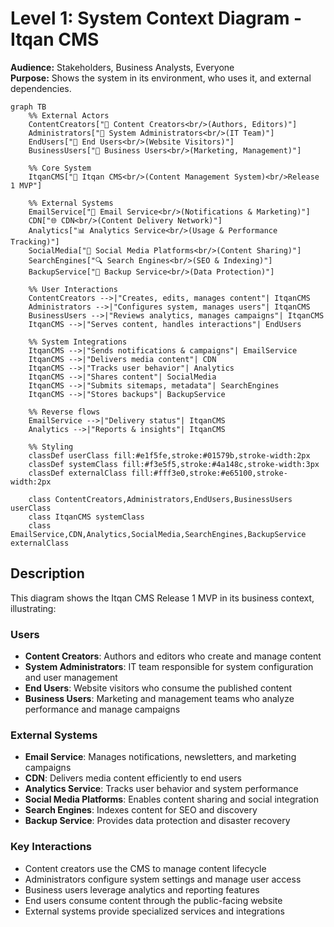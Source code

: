 # Level 1: System Context Diagram - Itqan CMS

**Audience:** Stakeholders, Business Analysts, Everyone  
**Purpose:** Shows the system in its environment, who uses it, and external dependencies.

```mermaid
graph TB
    %% External Actors
    ContentCreators["👤 Content Creators<br/>(Authors, Editors)"]
    Administrators["👤 System Administrators<br/>(IT Team)"]
    EndUsers["👤 End Users<br/>(Website Visitors)"]
    BusinessUsers["👤 Business Users<br/>(Marketing, Management)"]
    
    %% Core System
    ItqanCMS["🏢 Itqan CMS<br/>(Content Management System)<br/>Release 1 MVP"]
    
    %% External Systems
    EmailService["📧 Email Service<br/>(Notifications & Marketing)"]
    CDN["🌐 CDN<br/>(Content Delivery Network)"]
    Analytics["📊 Analytics Service<br/>(Usage & Performance Tracking)"]
    SocialMedia["📱 Social Media Platforms<br/>(Content Sharing)"]
    SearchEngines["🔍 Search Engines<br/>(SEO & Indexing)"]
    BackupService["💾 Backup Service<br/>(Data Protection)"]
    
    %% User Interactions
    ContentCreators -->|"Creates, edits, manages content"| ItqanCMS
    Administrators -->|"Configures system, manages users"| ItqanCMS
    BusinessUsers -->|"Reviews analytics, manages campaigns"| ItqanCMS
    ItqanCMS -->|"Serves content, handles interactions"| EndUsers
    
    %% System Integrations
    ItqanCMS -->|"Sends notifications & campaigns"| EmailService
    ItqanCMS -->|"Delivers media content"| CDN
    ItqanCMS -->|"Tracks user behavior"| Analytics
    ItqanCMS -->|"Shares content"| SocialMedia
    ItqanCMS -->|"Submits sitemaps, metadata"| SearchEngines
    ItqanCMS -->|"Stores backups"| BackupService
    
    %% Reverse flows
    EmailService -->|"Delivery status"| ItqanCMS
    Analytics -->|"Reports & insights"| ItqanCMS
    
    %% Styling
    classDef userClass fill:#e1f5fe,stroke:#01579b,stroke-width:2px
    classDef systemClass fill:#f3e5f5,stroke:#4a148c,stroke-width:3px
    classDef externalClass fill:#fff3e0,stroke:#e65100,stroke-width:2px
    
    class ContentCreators,Administrators,EndUsers,BusinessUsers userClass
    class ItqanCMS systemClass
    class EmailService,CDN,Analytics,SocialMedia,SearchEngines,BackupService externalClass
```

## Description

This diagram shows the Itqan CMS Release 1 MVP in its business context, illustrating:

### Users
- **Content Creators**: Authors and editors who create and manage content
- **System Administrators**: IT team responsible for system configuration and user management
- **End Users**: Website visitors who consume the published content
- **Business Users**: Marketing and management teams who analyze performance and manage campaigns

### External Systems
- **Email Service**: Manages notifications, newsletters, and marketing campaigns
- **CDN**: Delivers media content efficiently to end users
- **Analytics Service**: Tracks user behavior and system performance
- **Social Media Platforms**: Enables content sharing and social integration
- **Search Engines**: Indexes content for SEO and discovery
- **Backup Service**: Provides data protection and disaster recovery

### Key Interactions
- Content creators use the CMS to manage content lifecycle
- Administrators configure system settings and manage user access
- Business users leverage analytics and reporting features
- End users consume content through the public-facing website
- External systems provide specialized services and integrations